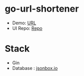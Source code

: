 # go-url-shortener
- Demo: [URL](https://go-url-shortener.herokuapp.com "URL")
- UI Repo: [Repo](https://github.com/save-sut/react-url-shortener "Repo")

# Stack
- Gin
- Database : [jsonbox.io](https://jsonbox.io/ "jsonbox.io")

